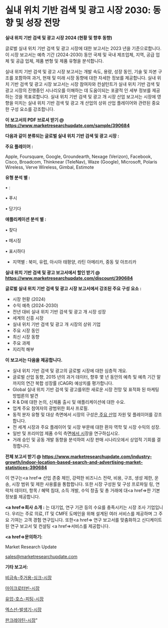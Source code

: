 # 실내 위치 기반 검색 및 광고 시장 2030: 동향 및 성장 전망

<strong>실내 위치 기반 검색 및 광고 시장 2024 (현황 및 향후 동향)</strong>

글로벌 실내 위치 기반 검색 및 광고 시장에 대한 보고서는 2023 년을 기준으로합니다.이 시장 보고서는 예측 기간 (2024-2030) 동안 국제 및 국내 제조업체, 지역, 공급 업체 및 공급 업체, 제품 변형 및 제품 유형을 분석합니다.

실내 위치 기반 검색 및 광고 시장 보고서는 개발 속도, 용량, 성장 동인, 기술 및 자본 구조를 포함하여 과거, 현재 및 미래 시장 동향에 대한 자세한 정보를 제공합니다. 실내 위치 기반 검색 및 광고 시장 보고서는 시장 참여자와 컨설턴트가 실내 위치 기반 검색 및 광고 시장의 진행중인 시나리오를 이해하는 데 도움이되는 포괄적 인 세부 정보를 제공하는 것을 목표로합니다. 실내 위치 기반 검색 및 광고 개 시장 산업 보고서는 시장에 영향을 미치는 실내 위치 기반 검색 및 광고 개 산업의 상위 산업 플레이어와 관련된 중요한 구성 요소를 강조합니다.



<strong>이 보고서의 PDF 브로셔 받기 @ <a href=https://www.marketresearchupdate.com/sample/390684>https://www.marketresearchupdate.com/sample/390684</a></strong>



<strong>다음과 같이 분류되는 글로벌 실내 위치 기반 검색 및 광고 시장 :</strong>



<strong>주요 플레이어 :</strong>

Apple, Foursquare, Google, Groundearth, Nexage (Verizon), Facebook, Cisco, Broadcom, Thinknear (TeleNav), Waze (Google), Microsoft, Polaris Wireless, Verve Wireless, Gimbal, Estimote



<strong>유형 분석 별 :</strong>

• :

• 푸시

• 당기다



<strong>애플리케이션 분석 별 :</strong>

• 찾다

• 메시징

• 표시하다

<ul>
  <li>지역별 : 북미, 유럽, 아시아 태평양, 라틴 아메리카, 중동 및 아프리카</li>
</ul>


<strong>실내 위치 기반 검색 및 광고 보고서에서 할인 받기 @ <a href=https://www.marketresearchupdate.com/discount/390684>https://www.marketresearchupdate.com/discount/390684</a></strong>



<strong>글로벌 실내 위치 기반 검색 및 광고 시장 보고서에서 강조된 주요 구성 요소 :</strong>
<ul>
  <li>시장 현황 (2024)</li>
  <li>수익 예측 (2024-2030)</li>
  <li>전년 대비 실내 위치 기반 검색 및 광고 개 시장 성장</li>
  <li>세계의 신흥 시장</li>
  <li>실내 위치 기반 검색 및 광고 개 시장의 상위 기업</li>
  <li>주요 시장 동인</li>
  <li>최신 시장 동향</li>
  <li>주요 과제</li>
  <li>지리적 해부</li>
</ul>


<strong>이 보고서는 다음을 제공합니다.</strong>
<ul>
  <li>실내 위치 기반 검색 및 광고의 글로벌 시장에 대한 심층적 개요.</li>
  <li>글로벌 산업 동향, 2015 년의 과거 데이터, 향후 몇 년 동안의 예측 및 예측 기간 말까지의 연간 복합 성장률 (CAGR) 예상치를 평가합니다.</li>
  <li>Global 실내 위치 기반 검색 및 광고를위한 새로운 시장 전망 및 표적화 된 마케팅 방법론의 발견</li>
  <li>R &amp; D에 대한 논의, 신제품 출시 및 애플리케이션에 대한 수요.</li>
  <li>업계 주요 참여자의 광범위한 회사 프로필.</li>
  <li>동적 분자 유형 및 대상 측면에서 시장의 구성은<a href=> 주요 산</a>업 자원 및 플레이어를 강조합니다.</li>
  <li>전 세계 시장과 주요 플레이어 및 시장 부문에 대한 환자 역학 및 시장 수익의 성장.</li>
  <li>일반 및 프리미엄 제품 수익 측면<a href=>에서 시</a>장을 연구하십시오.</li>
  <li>거래 승인 및 공동 개발 동향을 분석하여 시장 판매 시나리오에서 상업적 기회를 결정합니다.</li>
</ul>



<strong>전체 보고서 받기 @ <a href=https://www.marketresearchupdate.com/industry-growth/indoor-location-based-search-and-advertising-market-statistices-390684>https://www.marketresearchupdate.com/industry-growth/indoor-location-based-search-and-advertising-market-statistices-390684</a></strong>

이 연구는<a href=> 산업 존중</a> 체인, 강력한 비즈니스 전략, 비용, 구조, 생성 제한, 운송, 시장 범위 및 제한 사용률을 통합합니다. 또한 시장 구성원 및 구성 프로파일 링, 연락처 데이터, 항목 / 혜택 침대, 소득 개발, 수익 창출 및 총 거래에 대<a href=>한 기본 </a>정보를 제공합니다.



<strong><a href=>회사 소</a>개 :</strong>
는 대기업, 연구 기관 등의 수요를 충족시키는 시장 조사 기업입니다. 우리는 주로 의료, IT 및 CMFE 도메인을 위해 설계된 여러 서비스를 제공하며 그 주요 기여는 고객 경험 연구입니다. 또한<a href=> 연구 보</a>고서를 맞춤화하고 신디케이트 된 연구 보고서 및 컨설팅 <a href=>서비스</a>를 제공합니다.



<strong><a href=>문의하기:</a></strong>

Market Research Update

sales@marketresearchupdate.com



<strong>기타 보고서:</strong>

<a href=https://www.linkedin.com/pulse/비금속-주거용-싱크-시장-세분화-연구-및-목표-고객2029년-survey-spotlight-pro-24-analysis/>비금속-주거용-싱크-시장</a>

<a href=https://www.linkedin.com/pulse/마이크로터빈-시장-현재-및-미래-성장-2029-market-matrix-musings-analysis-q1rjf/>마이크로터빈-시장</a>

<a href=https://www.linkedin.com/pulse/유압-호스-피팅-시장-동향-및-성장-전망-consumer-connection-compendium-ana-b569f/>유압-호스-피팅-시장</a>

<a href=https://www.linkedin.com/pulse/엑스선-발생기-시장-경쟁-분석-및-성장-잠재력-2030-trendsetters-talk-360-analysis-q3ljf/>엑스선-발생기-시장</a>

<a href=https://www.linkedin.com/pulse/판크레아틴-시장-동향-및-성장-전망-analytics-avenue-adventures-24-ana-ecvrf/>판크레아틴-시장</a>"
